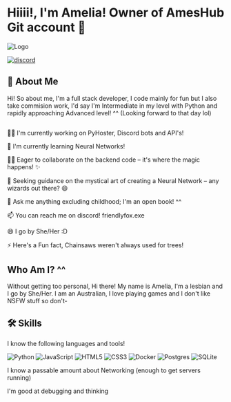 
# Hiiii!, I'm Amelia! Owner of AmesHub Git account 👋


![Logo](https://cdn2.steamgriddb.com/file/sgdb-cdn/hero/69c7e73fea7ad35e9000ce41e1622036.png)

[![discord](https://discord.c99.nl/widget/theme-2/913574723475083274.png)](https://www.linkedin.com/)

## 🚀 About Me
Hi! So about me, I'm a full stack developer, I code mainly for fun
but I also take commision work, I'd say I'm Intermediate in my level with Python and rapidly approaching Advanced level! ^^ (Looking forward to that day lol)
## 
👩‍💻 I'm currently working on PyHoster, Discord bots and API's!

🧠 I'm currently learning Neural Networks!

👯‍♀️ Eager to collaborate on the backend code – it's where the magic happens! ✨

🤔 Seeking guidance on the mystical art of creating a Neural Network – any wizards out there? 😄

💬 Ask me anything excluding childhood; I'm an open book! ^^

📫 You can reach me on discord! friendlyfox.exe

😄 I go by She/Her :D

⚡️ Here's a Fun fact, Chainsaws weren't always used for trees!


## Who Am I? ^^
Without getting too personal, Hi there! My name is Amelia, I'm a lesbian and I go by She/Her. I am an Australian, I love playing games and I don't like NSFW stuff so don't-
## 🛠 Skills
I know the following languages and tools!

![Python](https://img.shields.io/badge/python-3670A0?style=for-the-badge&logo=python&logoColor=ffdd54)
![JavaScript](https://img.shields.io/badge/javascript-%23323330.svg?style=for-the-badge&logo=javascript&logoColor=%23F7DF1E)
![HTML5](https://img.shields.io/badge/html5-%23E34F26.svg?style=for-the-badge&logo=html5&logoColor=white)
![CSS3](https://img.shields.io/badge/css3-%231572B6.svg?style=for-the-badge&logo=css3&logoColor=white)
![Docker](https://img.shields.io/badge/docker-%230db7ed.svg?style=for-the-badge&logo=docker&logoColor=white)
![Postgres](https://img.shields.io/badge/postgres-%23316192.svg?style=for-the-badge&logo=postgresql&logoColor=white)
![SQLite](https://img.shields.io/badge/sqlite-%2307405e.svg?style=for-the-badge&logo=sqlite&logoColor=white)

I know a passable amount about Networking (enough to get servers running)

I'm good at debugging and thinking
